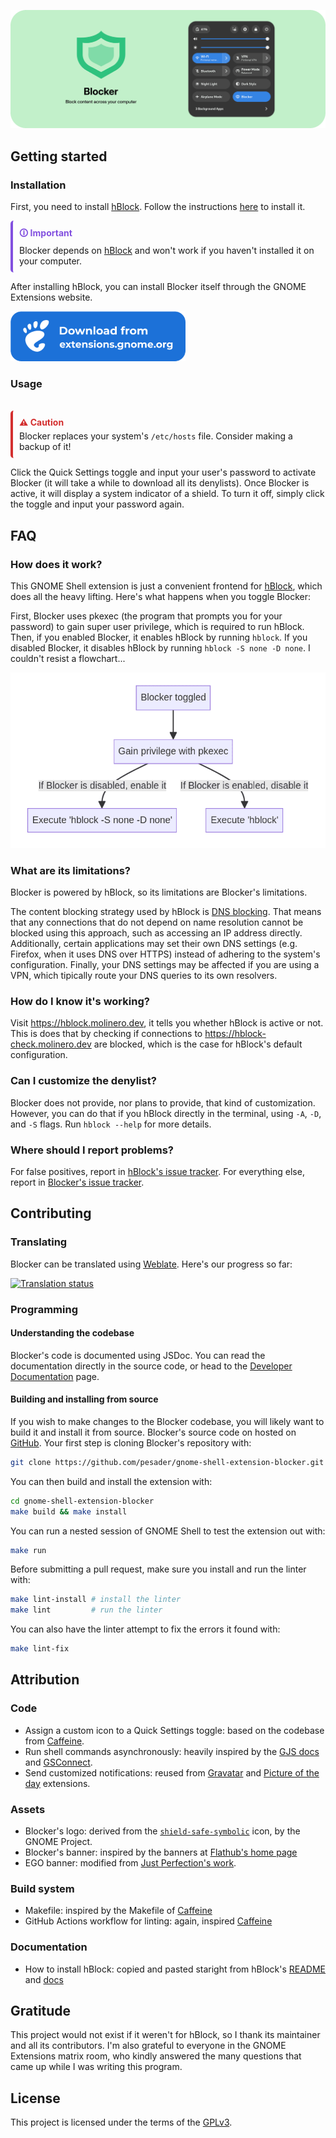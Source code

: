 ![Blocker banner](./assets/banner-jsdoc.png)

## Getting started

### Installation

First, you need to install [hBlock](https://hblock.molinero.dev/). Follow the instructions [here](https://github.com/pesader/gnome-shell-extension-blocker/wiki/Installing-hBlock) to install it.

<div style="border-left: 4px solid #8250df; padding: 10px; border-radius: 5px;">
  <div style="color: #8250df; font-weight: bold; margin-bottom: 5px;">&#128712; Important</div>
  <div>Blocker depends on <a href="https://github.com/hectorm/hblock/" target="_blank">hBlock</a> and won't work if you haven't installed it on your computer.</div>
</div>

After installing hBlock, you can install Blocker itself through the GNOME Extensions website.

<a href="https://extensions.gnome.org/extension/7831/blocker/">
  <img height="80" src="assets/ego.png">
</a>

### Usage

<br>
<div style="border-left: 4px solid #d32f2f; padding: 10px; border-radius: 5px;">
  <div style="color: #d32f2f; font-weight: bold; margin-bottom: 5px;">&#9888; Caution</div>
  <div>Blocker replaces your system's <code>/etc/hosts</code> file. Consider making a backup of it!</div>
</div>

Click the Quick Settings toggle and input your user's password to activate Blocker (it will take a while to download all its denylists). Once Blocker is active, it will display a system indicator of a shield. To turn it off, simply click the toggle and input your password again.

## FAQ

### How does it work?

This GNOME Shell extension is just a convenient frontend for [hBlock](https://github.com/hectorm/hblock/), which does all the heavy lifting. Here's what happens when you toggle Blocker:

First, Blocker uses pkexec (the program that prompts you for your password) to gain super user privilege, which is required to run hBlock. Then, if you enabled Blocker, it enables hBlock by running `hblock`. If you disabled Blocker, it disables hBlock by running `hblock -S none -D none`. I couldn't resist a flowchart...

<img src="assets/flowchart.png">

### What are its limitations?

Blocker is powered by hBlock, so its limitations are Blocker's limitations.

The content blocking strategy used by hBlock is [DNS blocking](https://en.wikipedia.org/wiki/DNS_blocking). That means that any connections that do not depend on name resolution cannot be blocked using this approach, such as accessing an IP address directly. Additionally, certain applications may set their own DNS settings (e.g. Firefox, when it uses DNS over HTTPS) instead of adhering to the system's configuration. Finally, your DNS settings may be affected if you are using a VPN, which tipically route your DNS queries to its own resolvers.

### How do I know it's working?

Visit https://hblock.molinero.dev, it tells you whether hBlock is active or not. This is does that by checking if connections to https://hblock-check.molinero.dev are blocked, which is the case for hBlock's default configuration.

### Can I customize the denylist?

Blocker does not provide, nor plans to provide, that kind of customization. However, you can do that if you hBlock directly in the terminal, using `-A`, `-D`, and `-S` flags. Run `hblock --help` for more details.

### Where should I report problems?

For false positives, report in [hBlock's issue tracker](https://github.com/hectorm/hblock/issues). For everything else, report in [Blocker's issue tracker](https://github.com/pesader/gnome-shell-extension-blocker/issues).

## Contributing

### Translating

Blocker can be translated using [Weblate](https://hosted.weblate.org/projects/gnome-shell-extension-blocker/extension/). Here's our progress so far:

[![Translation status](https://hosted.weblate.org/widgets/gnome-shell-extension-blocker/-/multi-auto.svg)](https://hosted.weblate.org/engage/gnome-shell-extension-blocker/)

### Programming

#### Understanding the codebase

Blocker's code is documented using JSDoc. You can read the documentation directly in the source code, or head to the [Developer Documentation](https://pesader.dev/gnome-shell-extension-blocker/) page.

#### Building and installing from source

If you wish to make changes to the Blocker codebase, you will likely want to build it and install it from source. Blocker's source code on hosted on [GitHub](https://github.com/pesader/gnome-shell-extension-blocker). Your first step is cloning Blocker's repository with:

```bash
git clone https://github.com/pesader/gnome-shell-extension-blocker.git
```

You can then build and install the extension with:

```bash
cd gnome-shell-extension-blocker
make build && make install
```

You can run a nested session of GNOME Shell to test the extension out with:

```bash
make run
```

Before submitting a pull request, make sure you install and run the linter with:

```bash
make lint-install # install the linter
make lint         # run the linter
```

You can also have the linter attempt to fix the errors it found with:

```bash
make lint-fix
```

## Attribution

### Code

- Assign a custom icon to a Quick Settings toggle: based on the codebase from [Caffeine](https://github.com/eonpatapon/gnome-shell-extension-caffeine).
- Run shell commands asynchronously: heavily inspired by the [GJS docs](https://gjs.guide/guides/gio/subprocesses.html) and [GSConnect](https://github.com/GSConnect/gnome-shell-extension-gsconnect/blob/main/src/service/plugins/runcommand.js).
- Send customized notifications: reused from [Gravatar](https://github.com/dsheeler/gnome-shell-extensions-gravatar) and [Picture of the day](https://github.com/swsnr/gnome-shell-extension-picture-of-the-day) extensions.

### Assets

- Blocker's logo: derived from the [`shield-safe-symbolic`](https://gitlab.gnome.org/World/design/icon-library/-/blob/master/data/resources/icon-dev-kit/shield-safe-symbolic.svg?ref_type=heads) icon, by the GNOME Project.
- Blocker's banner: inspired by the banners at [Flathub's home page](https://flathub.org/)
- EGO banner: modified from [Just Perfection's work](https://gitlab.gnome.org/jrahmatzadeh/just-perfection/-/blob/main/data/imgs/ego.svg?ref_type=heads).

### Build system

- Makefile: inspired by the Makefile of [Caffeine](https://github.com/eonpatapon/gnome-shell-extension-caffeine/blob/master/Makefile)
- GitHub Actions workflow for linting: again, inspired [Caffeine](https://github.com/eonpatapon/gnome-shell-extension-caffeine/tree/master/.github/workflows)

### Documentation

- How to install hBlock: copied and pasted staright from hBlock's [README](https://github.com/hectorm/hblock/?tab=readme-ov-file#installation) and [docs](https://github.com/hectorm/hblock/blob/master/PACKAGES.md)

## Gratitude

This project would not exist if it weren't for hBlock, so I thank its maintainer and all its contributors. I'm also grateful to everyone in the GNOME Extensions matrix room, who kindly answered the many questions that came up while I was writing this program.

## License

This project is licensed under the terms of the [GPLv3](https://www.gnu.org/licenses/gpl-3.0.txt).
